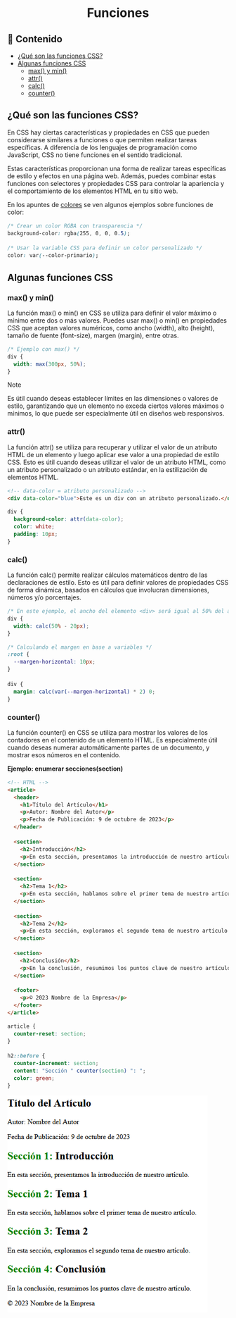 <h1 align="center">Funciones</h1>

<h2>📑 Contenido</h2>

- [¿Qué son las funciones CSS?](#qué-son-las-funciones-css)
- [Algunas funciones CSS](#algunas-funciones-css)
  - [max() y min()](#max-y-min)
  - [attr()](#attr)
  - [calc()](#calc)
  - [counter()](#counter)

## ¿Qué son las funciones CSS?

En CSS hay ciertas características y propiedades en CSS que pueden considerarse similares a funciones o que permiten realizar tareas específicas. A diferencia de los lenguajes de programación como JavaScript, CSS no tiene funciones en el sentido tradicional.

Estas características proporcionan una forma de realizar tareas específicas de estilo y efectos en una página web. Además, puedes combinar estas funciones con selectores y propiedades CSS para controlar la apariencia y el comportamiento de los elementos HTML en tu sitio web.

En los apuntes de [colores](./14-colores.md) se ven algunos ejemplos sobre funciones de color:

```css
/* Crear un color RGBA con transparencia */
background-color: rgba(255, 0, 0, 0.5);

/* Usar la variable CSS para definir un color personalizado */
color: var(--color-primario);
```

## Algunas funciones CSS

### max() y min()

La función max() o min() en CSS se utiliza para definir el valor máximo o mínimo entre dos o más valores. Puedes usar max() o min() en propiedades CSS que aceptan valores numéricos, como ancho (width), alto (height), tamaño de fuente (font-size), margen (margin), entre otras.

```css
/* Ejemplo con max() */
div {
  width: max(300px, 50%);
}
```

> [!NOTE]
>
> Es útil cuando deseas establecer límites en las dimensiones o valores de estilo, garantizando que un elemento no exceda ciertos valores máximos o mínimos, lo que puede ser especialmente útil en diseños web responsivos.

### attr()

La función attr() se utiliza para recuperar y utilizar el valor de un atributo HTML de un elemento y luego aplicar ese valor a una propiedad de estilo CSS. Esto es útil cuando deseas utilizar el valor de un atributo HTML, como un atributo personalizado o un atributo estándar, en la estilización de elementos HTML.

```html
<!-- data-color = atributo personalizado -->
<div data-color="blue">Este es un div con un atributo personalizado.</div>
```

```css
div {
  background-color: attr(data-color);
  color: white;
  padding: 10px;
}
```

### calc()

La función calc() permite realizar cálculos matemáticos dentro de las declaraciones de estilo. Esto es útil para definir valores de propiedades CSS de forma dinámica, basados en cálculos que involucran dimensiones, números y/o porcentajes.

```css
/* En este ejemplo, el ancho del elemento <div> será igual al 50% del ancho de su contenedor menos 20 píxeles. */
div {
  width: calc(50% - 20px);
}
```

```css
/* Calculando el margen en base a variables */
:root {
  --margen-horizontal: 10px;
}

div {
  margin: calc(var(--margen-horizontal) * 2) 0;
}
```

### counter()

La función counter() en CSS se utiliza para mostrar los valores de los contadores en el contenido de un elemento HTML. Es especialmente útil cuando deseas numerar automáticamente partes de un documento, y mostrar esos números en el contenido.

**Ejemplo: enumerar secciones(section)**

```html
<!-- HTML -->
<article>
  <header>
    <h1>Título del Artículo</h1>
    <p>Autor: Nombre del Autor</p>
    <p>Fecha de Publicación: 9 de octubre de 2023</p>
  </header>

  <section>
    <h2>Introducción</h2>
    <p>En esta sección, presentamos la introducción de nuestro artículo.</p>
  </section>

  <section>
    <h2>Tema 1</h2>
    <p>En esta sección, hablamos sobre el primer tema de nuestro artículo.</p>
  </section>

  <section>
    <h2>Tema 2</h2>
    <p>En esta sección, exploramos el segundo tema de nuestro artículo.</p>
  </section>

  <section>
    <h2>Conclusión</h2>
    <p>En la conclusión, resumimos los puntos clave de nuestro artículo.</p>
  </section>

  <footer>
    <p>© 2023 Nombre de la Empresa</p>
  </footer>
</article>
```

```css
article {
  counter-reset: section;
}

h2::before {
  counter-increment: section;
  content: "Sección " counter(section) ": ";
  color: green;
}
```

![Ejemplo función counter](./img/funcion-counter.png)
